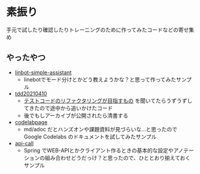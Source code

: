 # 素振り

手元で試したり確認したりトレーニングのために作ってみたコードなどの寄せ集め 

## やったやつ

- [linbot-simple-assistant](./linbot-simple-assistant)
    - linebotでモード分けとかどう教えようかな？と思って作ってみたサンプル
- [tdd20210410](./tdd20210410)
    - [テストコードのリファクタリングが目指すもの](https://dxd2021.cto-a.org/program/time-table/a-1) を聞いてたらうずうずしてきたので途中から追いかけたコード
    - 後でもしアーカイブが公開されたら清書する
- [codelabpage](./codelabpage)
    - md/adoc だとハンズオンや課題資料が見づらいな...と思ったので Google Codelabs のドキュメントを試してみたサンプル
- [api-call](./api-call)
    - Spring でWEB-APIとかクライアント作るときの基本的な設定やアノテーションの組み合わせどうだっけ？と思ったので、ひととおり揃えておくサンプル
